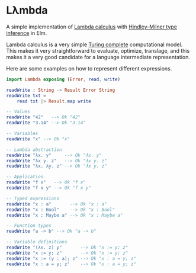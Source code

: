 # Lλmbda

A simple implementation of
[Lambda calculus](https://en.wikipedia.org/wiki/Lambda_calculus) with
[Hindley-Milner type inference](https://en.wikipedia.org/wiki/Hindley%E2%80%93Milner_type_system) in Elm.

Lambda calculus is a very simple
[Turing complete](https://en.wikipedia.org/wiki/Turing_completeness) computational model.
This makes it very straightforward to evaluate, optimize, translage, and this makes it a very good candidate for a language intermediate representation.

Here are some examples on how to represent different expressions.

```elm
import Lambda exposing (Error, read, write)

readWrite : String -> Result Error String
readWrite txt =
    read txt |> Result.map write

-- Values
readWrite "42"   --> Ok "42"
readWrite "3.14" --> Ok "3.14"

-- Variables
readWrite "x" --> Ok "x"

-- Lambda abstraction
readWrite "λx. y"     --> Ok "λx. y"
readWrite "λx y. z"   --> Ok "λx y. z"
readWrite "λx. λy. z" --> Ok "λx y. z"

-- Application
readWrite "f x"   --> Ok "f x"
readWrite "f x y" --> Ok "f x y"

-- Typed expressions
readWrite "x : a"       --> Ok "x : a"
readWrite "x : Bool"    --> Ok "x : Bool"
readWrite "x : Maybe a" --> Ok "x : Maybe a"

-- Function types
readWrite "a -> b" --> Ok "a -> b"

-- Variable definitions
readWrite "(λx. z) y"       --> Ok "x := y; z"
readWrite "x := y; z"       --> Ok "x := y; z"
readWrite "x := (y : a); z" --> Ok "x : a = y; z"
readWrite "x : a = y; z"    --> Ok "x : a = y; z"
```
